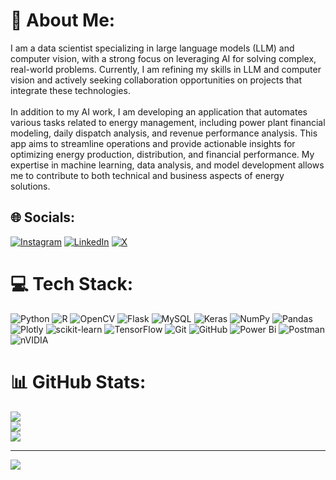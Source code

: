 # 💫 About Me:
I am a data scientist specializing in large language models (LLM) and computer vision, with a strong focus on leveraging AI for solving complex, real-world problems. Currently, I am refining my skills in LLM and computer vision and actively seeking collaboration opportunities on projects that integrate these technologies.<br><br>In addition to my AI work, I am developing an application that automates various tasks related to energy management, including power plant financial modeling, daily dispatch analysis, and revenue performance analysis. This app aims to streamline operations and provide actionable insights for optimizing energy production, distribution, and financial performance. My expertise in machine learning, data analysis, and model development allows me to contribute to both technical and business aspects of energy solutions.


## 🌐 Socials:
[![Instagram](https://img.shields.io/badge/Instagram-%23E4405F.svg?logo=Instagram&logoColor=white)](https://instagram.com/@alex_w_83) [![LinkedIn](https://img.shields.io/badge/LinkedIn-%230077B5.svg?logo=linkedin&logoColor=white)](https://www.linkedin.com/in/alex-wanjai-048211269/) [![X](https://img.shields.io/badge/X-black.svg?logo=X&logoColor=white)](https://x.com/@Alex_ww9) 

# 💻 Tech Stack:
![Python](https://img.shields.io/badge/python-3670A0?style=for-the-badge&logo=python&logoColor=ffdd54) ![R](https://img.shields.io/badge/r-%23276DC3.svg?style=for-the-badge&logo=r&logoColor=white) ![OpenCV](https://img.shields.io/badge/opencv-%23white.svg?style=for-the-badge&logo=opencv&logoColor=white) ![Flask](https://img.shields.io/badge/flask-%23000.svg?style=for-the-badge&logo=flask&logoColor=white) ![MySQL](https://img.shields.io/badge/mysql-4479A1.svg?style=for-the-badge&logo=mysql&logoColor=white) ![Keras](https://img.shields.io/badge/Keras-%23D00000.svg?style=for-the-badge&logo=Keras&logoColor=white) ![NumPy](https://img.shields.io/badge/numpy-%23013243.svg?style=for-the-badge&logo=numpy&logoColor=white) ![Pandas](https://img.shields.io/badge/pandas-%23150458.svg?style=for-the-badge&logo=pandas&logoColor=white) ![Plotly](https://img.shields.io/badge/Plotly-%233F4F75.svg?style=for-the-badge&logo=plotly&logoColor=white) ![scikit-learn](https://img.shields.io/badge/scikit--learn-%23F7931E.svg?style=for-the-badge&logo=scikit-learn&logoColor=white) ![TensorFlow](https://img.shields.io/badge/TensorFlow-%23FF6F00.svg?style=for-the-badge&logo=TensorFlow&logoColor=white) ![Git](https://img.shields.io/badge/git-%23F05033.svg?style=for-the-badge&logo=git&logoColor=white) ![GitHub](https://img.shields.io/badge/github-%23121011.svg?style=for-the-badge&logo=github&logoColor=white) ![Power Bi](https://img.shields.io/badge/power_bi-F2C811?style=for-the-badge&logo=powerbi&logoColor=black) ![Postman](https://img.shields.io/badge/Postman-FF6C37?style=for-the-badge&logo=postman&logoColor=white) ![nVIDIA](https://img.shields.io/badge/cuda-000000.svg?style=for-the-badge&logo=nVIDIA&logoColor=green)
# 📊 GitHub Stats:
![](https://github-readme-stats.vercel.app/api?username=AlexGit-05&theme=dark&hide_border=false&include_all_commits=true&count_private=true)<br/>
![](https://github-readme-streak-stats.herokuapp.com/?user=AlexGit-05&theme=dark&hide_border=false)<br/>
![](https://github-readme-stats.vercel.app/api/top-langs/?username=AlexGit-05&theme=dark&hide_border=false&include_all_commits=true&count_private=true&layout=compact)

---
[![](https://visitcount.itsvg.in/api?id=AlexGit-05&icon=0&color=0)](https://visitcount.itsvg.in)

<!-- Proudly created with GPRM ( https://gprm.itsvg.in ) -->
